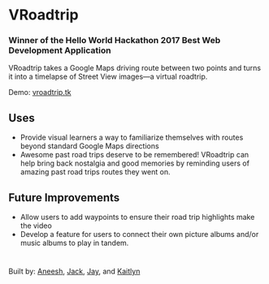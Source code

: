 # VRoadtrip #

### Winner of the Hello World Hackathon 2017 Best Web Development Application ###

VRoadtrip takes a Google Maps driving route between two points and turns it into a timelapse of Street View images—a virtual roadtrip.

Demo: [vroadtrip.tk](http://vroadtrip.tk)

## Uses ##

* Provide visual learners a way to familiarize themselves with routes beyond standard Google Maps directions
* Awesome past road trips deserve to be remembered! VRoadtrip can help bring back nostalgia and good memories by reminding users of amazing past road trips routes they went on.

## Future Improvements ##

* Allow users to add waypoints to ensure their road trip highlights make the video
* Develop a feature for users to connect their own picture albums and/or music albums to play in tandem.

# #
Built by: [Aneesh](https://github.com/agokhale1), [Jack](https://github.com/jmcker), [Jay](https://github.com/jrixie), and [Kaitlyn](https://github.com/krscholl42)
